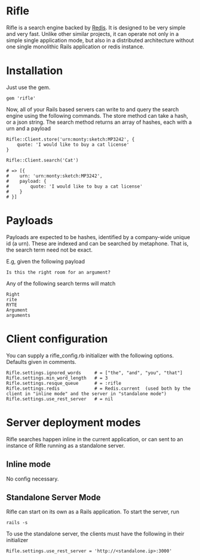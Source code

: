 # Rifle

Rifle is a search engine backed by [Redis](www.redis.io). It is designed to be very simple and very fast.
Unlike other similar projects, it can operate not only in a simple single application mode, but also in a
distributed architecture without one single monolithic Rails application or redis instance.

# Installation

Just use the gem.

    gem 'rifle'

Now, all of your Rails based servers can write to and query the search engine using the following commands.
The store method can take a hash, or a json string. The search method returns an array of hashes, each with a
urn and a payload

    Rifle::Client.store('urn:monty:sketch:MP3242', {
        quote: 'I would like to buy a cat license'
    }

    Rifle::Client.search('Cat')

    # => [{
    #    urn: 'urn:monty:sketch:MP3242',
    #    payload: {
    #        quote: 'I would like to buy a cat license'
    #    }
    # }]


# Payloads

Payloads are expected to be hashes, identified by a company-wide unique id (a urn). These are indexed and can
be searched by metaphone. That is, the search term need not be exact.

E.g, given the following payload

    Is this the right room for an argument?

Any of the following search terms will match

    Right
    rite
    RYTE
    Argument
    arguments

# Client configuration

You can supply a rifle_config.rb initializer with the following options. Defaults given in comments.

    Rifle.settings.ignored_words     # = ["the", "and", "you", "that"]
    Rifle.settings.min_word_length   # = 3
    Rifle.settings.resque_queue      # = :rifle
    Rifle.settings.redis             # = Redis.current  (used both by the client in "inline mode" and the server in "standalone mode")
    Rifle.settings.use_rest_server   # = nil

# Server deployment modes

Rifle searches happen inline in the current application, or can sent to an instance of Rifle running as a standalone server.

## Inline mode

No config necessary.

## Standalone Server Mode

Rifle can start on its own as a Rails application. To start the server, run

    rails -s

To use the standalone server, the clients must have the following in their initializer

    Rifle.settings.use_rest_server = 'http://<standalone.ip>:3000'


